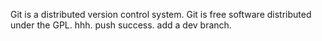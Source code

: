 Git is a distributed version control system.
Git is free software distributed under the GPL.
hhh.
push success.
add a dev branch.
